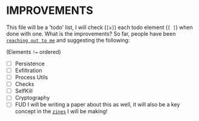 # IMPROVEMENTS
This file will be a 'todo' list, I will check (`[x]`) each todo element (`[ ]`) when done with one.
What is the improvements? So far, people have been [`reaching out to me`](https://infosec.exchange/@loneicewolf/111993210560692974) and suggesting the following:

(Elements `!=` ordered)
- [ ] Persistence
- [ ] Exfiltration
- [ ] Process Utils
- [ ] Checks
- [ ] SelfKill
- [ ] Cryptography
- [ ] FUD
I will be writing a paper about this as well, it will also be a key concept in the [`zines`](https://github.com/loneicewolf/Zines) I will be making!

